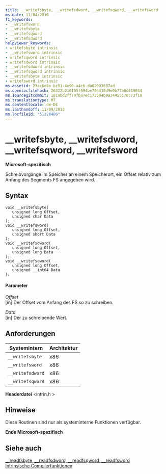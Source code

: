 ```yaml
---
title: __writefsbyte, __writefsdword, __writefsqword, __writefsword
ms.date: 11/04/2016
f1_keywords:
- __writefsword
- __writefsbyte
- __writefsqword
- __writefsdword
helpviewer_keywords:
- writefsbyte intrinsic
- __writefsword intrinsic
- writefsqword intrinsic
- writefsdword intrinsic
- __writefsdword intrinsic
- __writefsqword intrinsic
- __writefsbyte intrinsic
- writefsword intrinsic
ms.assetid: 23ac6e8e-bc91-4e90-a4c6-da02993637ad
ms.openlocfilehash: 26322b210105f694be764418d9e0b77a0d419844
ms.sourcegitcommit: 1819bd2ff79fba7ec172504b9a34455c70c73f10
ms.translationtype: MT
ms.contentlocale: de-DE
ms.lasthandoff: 11/09/2018
ms.locfileid: "51328486"
---
```

# <a name="writefsbyte-writefsdword-writefsqword-writefsword"></a>__writefsbyte, __writefsdword, __writefsqword, __writefsword

**Microsoft-spezifisch**

Schreibvorgänge im Speicher an einem Speicherort, ein Offset relativ zum Anfang des Segments FS angegeben wird.

## <a name="syntax"></a>Syntax

```
void __writefsbyte(
   unsigned long Offset,
   unsigned char Data
);
void __writefsword(
   unsigned long Offset,
   unsigned short Data
);
void __writefsdword(
   unsigned long Offset,
   unsigned long Data
);
void __writefsqword(
   unsigned long Offset,
   unsigned __int64 Data
);
```

#### <a name="parameters"></a>Parameter

*Offset*<br/>
[in] Der Offset vom Anfang des FS so zu schreiben.

*Data*<br/>
[in] Der zu schreibende Wert.

## <a name="requirements"></a>Anforderungen

|Systemintern|Architektur|
|---------------|------------------|
|`__writefsbyte`|x86|
|`__writefsword`|x86|
|`__writefsdword`|x86|
|`__writefsqword`|x86|

**Headerdatei** \<intrin.h >

## <a name="remarks"></a>Hinweise

Diese Routinen sind nur als systeminterne Funktionen verfügbar.

**Ende Microsoft-spezifisch**

## <a name="see-also"></a>Siehe auch

[__readfsbyte, \__readfsdword, \__readfsqword, \__readfsword](../intrinsics/readfsbyte-readfsdword-readfsqword-readfsword.md)<br/>
[Intrinsische Compilerfunktionen](../intrinsics/compiler-intrinsics.md)